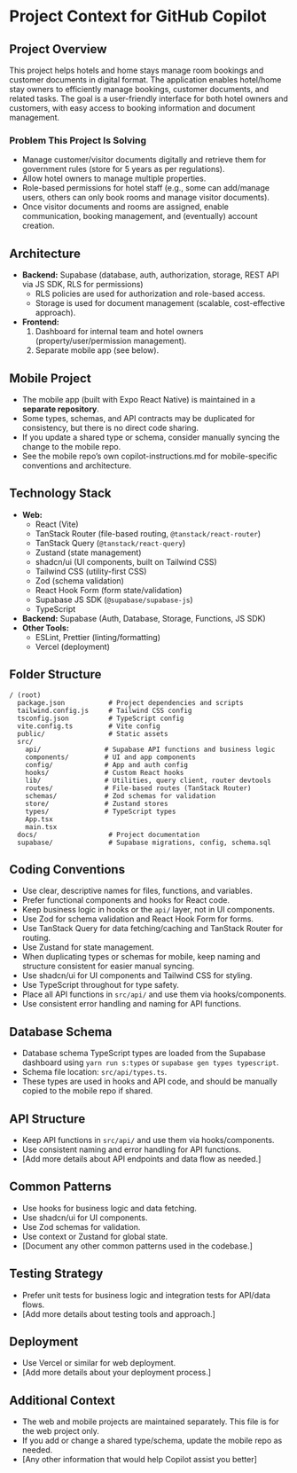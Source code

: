 # Project Context for GitHub Copilot

## Project Overview
This project helps hotels and home stays manage room bookings and customer documents in digital format. The application enables hotel/home stay owners to efficiently manage bookings, customer documents, and related tasks. The goal is a user-friendly interface for both hotel owners and customers, with easy access to booking information and document management.

### Problem This Project Is Solving
- Manage customer/visitor documents digitally and retrieve them for government rules (store for 5 years as per regulations).
- Allow hotel owners to manage multiple properties.
- Role-based permissions for hotel staff (e.g., some can add/manage users, others can only book rooms and manage visitor documents).
- Once visitor documents and rooms are assigned, enable communication, booking management, and (eventually) account creation.

## Architecture
- **Backend:** Supabase (database, auth, authorization, storage, REST API via JS SDK, RLS for permissions)
  - RLS policies are used for authorization and role-based access.
  - Storage is used for document management (scalable, cost-effective approach).
- **Frontend:**
  1. Dashboard for internal team and hotel owners (property/user/permission management).
  2. Separate mobile app (see below).

## Mobile Project
- The mobile app (built with Expo React Native) is maintained in a **separate repository**.
- Some types, schemas, and API contracts may be duplicated for consistency, but there is no direct code sharing.
- If you update a shared type or schema, consider manually syncing the change to the mobile repo.
- See the mobile repo’s own copilot-instructions.md for mobile-specific conventions and architecture.

## Technology Stack
- **Web:**
  - React (Vite)
  - TanStack Router (file-based routing, `@tanstack/react-router`)
  - TanStack Query (`@tanstack/react-query`)
  - Zustand (state management)
  - shadcn/ui (UI components, built on Tailwind CSS)
  - Tailwind CSS (utility-first CSS)
  - Zod (schema validation)
  - React Hook Form (form state/validation)
  - Supabase JS SDK (`@supabase/supabase-js`)
  - TypeScript
- **Backend:** Supabase (Auth, Database, Storage, Functions, JS SDK)
- **Other Tools:**
  - ESLint, Prettier (linting/formatting)
  - Vercel (deployment)

## Folder Structure
```
/ (root)
  package.json           # Project dependencies and scripts
  tailwind.config.js     # Tailwind CSS config
  tsconfig.json          # TypeScript config
  vite.config.ts         # Vite config
  public/                # Static assets
  src/
    api/                # Supabase API functions and business logic
    components/         # UI and app components
    config/             # App and auth config
    hooks/              # Custom React hooks
    lib/                # Utilities, query client, router devtools
    routes/             # File-based routes (TanStack Router)
    schemas/            # Zod schemas for validation
    store/              # Zustand stores
    types/              # TypeScript types
    App.tsx
    main.tsx
  docs/                  # Project documentation
  supabase/              # Supabase migrations, config, schema.sql
```

## Coding Conventions
- Use clear, descriptive names for files, functions, and variables.
- Prefer functional components and hooks for React code.
- Keep business logic in hooks or the `api/` layer, not in UI components.
- Use Zod for schema validation and React Hook Form for forms.
- Use TanStack Query for data fetching/caching and TanStack Router for routing.
- Use Zustand for state management.
- When duplicating types or schemas for mobile, keep naming and structure consistent for easier manual syncing.
- Use shadcn/ui for UI components and Tailwind CSS for styling.
- Use TypeScript throughout for type safety.
- Place all API functions in `src/api/` and use them via hooks/components.
- Use consistent error handling and naming for API functions.

## Database Schema
- Database schema TypeScript types are loaded from the Supabase dashboard using `yarn run s:types` or `supabase gen types typescript`.
- Schema file location: `src/api/types.ts`.
- These types are used in hooks and API code, and should be manually copied to the mobile repo if shared.

## API Structure
- Keep API functions in `src/api/` and use them via hooks/components.
- Use consistent naming and error handling for API functions.
- [Add more details about API endpoints and data flow as needed.]

## Common Patterns
- Use hooks for business logic and data fetching.
- Use shadcn/ui for UI components.
- Use Zod schemas for validation.
- Use context or Zustand for global state.
- [Document any other common patterns used in the codebase.]

## Testing Strategy
- Prefer unit tests for business logic and integration tests for API/data flows.
- [Add more details about testing tools and approach.]

## Deployment
- Use Vercel or similar for web deployment.
- [Add more details about your deployment process.]

## Additional Context
- The web and mobile projects are maintained separately. This file is for the web project only.
- If you add or change a shared type/schema, update the mobile repo as needed.
- [Any other information that would help Copilot assist you better]